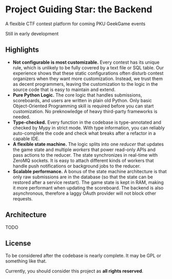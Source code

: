 # Project Guiding Star: the Backend

A flexible CTF contest platform for coming PKU GeekGame events

Still in early development

## Highlights

- **Not configurable is most customizable.** Every contest has its unique rule, which is unlikely to be fully covered by a text file or SQL table. Our experience shows that these static configurations often disturb contest organizers when they want more customization. Instead, we trust them as decent programmers, leaving the customization to the logic in the source code that is easy to maintain and extend.
- **Pure Python Logic.** The core logic that handles submissions, scoreboards, and users are written in plain old Python. Only basic Object-Oriented Programming skill is required before you can start customization. No preknowledge of heavy third-party frameworks is needed.
- **Type-checked.** Every function in the codebase is type-annotated and checked by Mypy in strict mode. With type information, you can reliably auto-complete the code and check what breaks after a refactor in a capable IDE.
- **A flexible state machine.** The logic splits into one *reducer* that updates the game state and multiple *workers* that power read-only APIs and pass actions to the reducer. The state synchronizes in real-time with ZeroMQ sockets. It is easy to attach different kinds of workers that handle push notifications or background jobs to the reducer.
- **Scalable performance.** A bonus of the state machine architecture is that only raw submissions are in the database (so that the state can be restored after a service restart). The game state is kept in RAM, making it more performant when updating the scoreboard. The backend is also asynchronous, therefore a laggy OAuth provider will not block other requests.

## Architecture

TODO

## License

To be considered after the codebase is nearly complete. It may be GPL or something like that.

Currently, you should consider this project as **all rights reserved**.